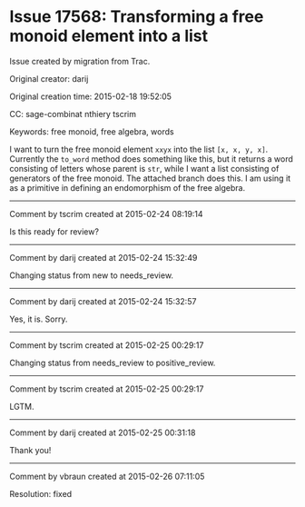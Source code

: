 # Issue 17568: Transforming a free monoid element into a list

Issue created by migration from Trac.

Original creator: darij

Original creation time: 2015-02-18 19:52:05

CC:  sage-combinat nthiery tscrim

Keywords: free monoid, free algebra, words

I want to turn the free monoid element `xxyx` into the list `[x, x, y, x]`. Currently the `to_word` method does something like this, but it returns a word consisting of letters whose parent is `str`, while I want a list consisting of generators of the free monoid. The attached branch does this. I am using it as a primitive in defining an endomorphism of the free algebra.


---

Comment by tscrim created at 2015-02-24 08:19:14

Is this ready for review?


---

Comment by darij created at 2015-02-24 15:32:49

Changing status from new to needs_review.


---

Comment by darij created at 2015-02-24 15:32:57

Yes, it is. Sorry.


---

Comment by tscrim created at 2015-02-25 00:29:17

Changing status from needs_review to positive_review.


---

Comment by tscrim created at 2015-02-25 00:29:17

LGTM.


---

Comment by darij created at 2015-02-25 00:31:18

Thank you!


---

Comment by vbraun created at 2015-02-26 07:11:05

Resolution: fixed
